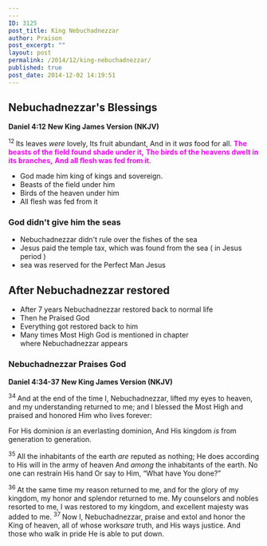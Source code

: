```yaml
---
---
ID: 3125
post_title: King Nebuchadnezzar
author: Praison
post_excerpt: ""
layout: post
permalink: /2014/12/king-nebuchadnezzar/
published: true
post_date: 2014-12-02 14:19:51
---
```

<h2>Nebuchadnezzar's Blessings</h2>
<strong>Daniel 4:12</strong>
<strong> New King James Version (NKJV)</strong>
<div class="poetry">
<p class="line"><span id="en-NKJV-21850" class="text Dan-4-12"><sup class="versenum">12 </sup>Its leaves <i>were</i> lovely,</span>
<span class="text Dan-4-12">Its fruit abundant,</span>
<span class="text Dan-4-12">And in it <i>was</i> food for all.</span>
<span style="color: #ff00ff;"><strong><span class="text Dan-4-12">The beasts of the field found shade under it,</span></strong></span>
<span style="color: #ff00ff;"><strong> <span class="text Dan-4-12">The birds of the heavens dwelt in its branches,</span></strong></span>
<span class="text Dan-4-12"><span style="color: #ff00ff;"><strong>And all flesh was fed from it</strong></span>.</span></p>

</div>
<ul>
	<li>God made him king of kings and sovereign.</li>
	<li>Beasts of the field under him</li>
	<li>Birds of the heaven under him</li>
	<li>All flesh was fed from it</li>
</ul>
<h3><strong>God didn't give him the seas</strong></h3>
<ul>
	<li>Nebuchadnezzar didn't rule over the fishes of the sea</li>
	<li>Jesus paid the temple tax, which was found from the sea ( in Jesus period )</li>
	<li>sea was reserved for the Perfect Man Jesus</li>
</ul>
<h2>After Nebuchadnezzar restored</h2>
<ul>
	<li>After 7 years Nebuchadnezzar restored back to normal life</li>
	<li>Then he Praised God</li>
	<li>Everything got restored back to him</li>
	<li>Many times Most High God is mentioned in chapter where Nebuchadnezzar appears</li>
</ul>
<h3>Nebuchadnezzar Praises God</h3>
<strong>Daniel 4:34-37</strong>
<strong> New King James Version (NKJV)</strong>
<div class="left-1">
<p class="first-line-none"><span class="text Dan-4-34"><sup class="versenum">34 </sup>And at the end of the time I, Nebuchadnezzar, lifted my eyes to heaven, and my understanding returned to me; and I blessed the Most High and praised and honored Him who lives forever:</span></p>

</div>
<div class="poetry top-1">
<p class="line"><span class="text Dan-4-34">For His dominion <i>is</i> an everlasting dominion,</span>
<span class="text Dan-4-34">And His kingdom <i>is</i> from generation to generation.</span></p>
<p class="line"><span id="en-NKJV-21873" class="text Dan-4-35"><sup class="versenum">35 </sup>All the inhabitants of the earth <i>are</i> reputed as nothing;</span>
<span class="text Dan-4-35">He does according to His will in the army of heaven</span>
<span class="text Dan-4-35">And <i>among</i> the inhabitants of the earth.</span>
<span class="text Dan-4-35">No one can restrain His hand</span>
<span class="text Dan-4-35">Or say to Him, “What have You done?”</span></p>

</div>
<div class="left-1 top-1">
<p class="first-line-none"><span id="en-NKJV-21874" class="text Dan-4-36"><sup class="versenum">36 </sup>At the same time my reason returned to me, and for the glory of my kingdom, my honor and splendor returned to me. My counselors and nobles resorted to me, I was restored to my kingdom, and excellent majesty was added to me. </span><span id="en-NKJV-21875" class="text Dan-4-37"><sup class="versenum">37 </sup>Now I, Nebuchadnezzar, praise and extol and honor the King of heaven, all of whose works<i>are</i> truth, and His ways justice. And those who walk in pride He is able to put down.</span></p>
<p class="first-line-none"></p>

</div>